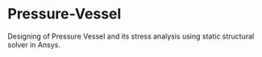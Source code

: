 # Pressure-Vessel

Designing of Pressure Vessel and its stress analysis using static structural solver in Ansys.

